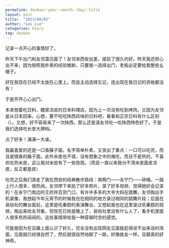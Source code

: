 ```yaml
---
permalink: douban/:year-:month-:day/:title
layout: post
title:  "2023/08/02"
author: "Lei Lie"
categories: Diary
tag: douban 
---
```


记录一点开心的事情好了。

昨天下午出门和友邻藻见面了！友邻来西安出差，提前了很久约好。昨天我还担心出不来，因为按照我朴素的经验推断，只要我一选择出门，老板必定要给我整些幺蛾子。

好在我现在已经不太放在心里上。而且主动选择忘记，连出现在我日记的资格都没有！

于是开开心心出门。

本来想着吃日料，魏家凉皮的日本料理店，因为上一次没有吃到烤肉，又因为友邻是从日本回来。心想，要不吃吃陕西风味的日料吧，看看和正宗日料有什么区别（）。又想，好不容易来了一次陕西，那么还是请友邻吃一吃陕西特色好了。于是我们选择吃长安大牌档。

点了好多！满满一大桌。

我最喜爱的还是一口香臊子面。名字简单朴素，又突出了重点：一口可以吃完，而且是很香的臊子面。此外米皮也不错，没有想象之中的难吃，而且不是热的，不喜欢吃热米皮，这让我对米皮有了一些改观。（而且一直以来我分不清米皮面皮凉皮，反正都是皮）

吃完之后我们游走了我在西安的经典散步路线：南稍门——永宁门——钟楼。一路上行人很多，很热闹。友邻停下来拍了好多照片，录了好多视频，觉得她好会记录的！在永宁门南边的王府井百货门口，有许许多多的大爷大妈在跳舞，友邻掏出手机录像，我想起今年元宵节的时候我也在相同的地方录过相同的跳舞片段；后面在易俗社的舞台面前，这里是吼秦腔的表演舞台，又想起我也在这里录过吼秦腔的视频，掏出来给友邻看，但现在已经是晚上了，易俗社里没有什么人了，看手机里面人很多热热闹闹的。这些事情带给我一种穿越时空的感觉。

可能是因为在豆瓣上面认识了好久，完全没有出现网友见面尴尬得说不出来话的场面，见面就已经很自然了，然后就很自然地聊了一路，好像故友一样，豆瓣真的好神奇。